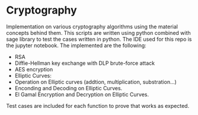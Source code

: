 # Cryptography
Implementation on various cryptography algorithms using the material concepts behind them.
This scripts are written using python combined with sage library to test the cases written in python.
The IDE used for this repo is the jupyter notebook.
The implemented are the following:
  - RSA
  - Diffie-Hellman key exchange with DLP brute-force attack
  - AES encryption
  - Elliptic Curves:
  - Operation on Elliptic curves (addtion, multiplication, substration...)
  - Enconding and Decoding on Elliptic Curves.
  - El Gamal Encryption and Decryption on Elliptic Curves.

Test cases are included for each function to prove that works as expected.
